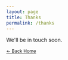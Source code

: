 ```yaml
---
layout: page
title: Thanks
permalink: /thanks
---
```


We'll be in touch soon.

<a href="{{site.url}}" style="font-size: 12px">&larr; Back Home</a>